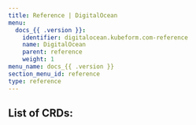 ```yaml
---
title: Reference | DigitalOcean
menu:
  docs_{{ .version }}:
    identifier: digitalocean.kubeform.com-reference
    name: DigitalOcean
    parent: reference
    weight: 1
menu_name: docs_{{ .version }}
section_menu_id: reference
type: reference
---
```


## List of CRDs:
